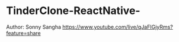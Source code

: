 ﻿# TinderClone-ReactNative-
Author: Sonny Sangha https://www.youtube.com/live/qJaFIGjyRms?feature=share
